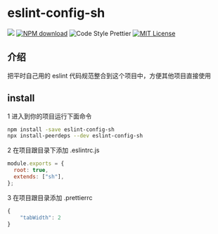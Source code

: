 # eslint-config-sh

![](https://img.shields.io/npm/v/eslint-config-sh.svg?style=flat)
[![NPM download](https://img.shields.io/npm/dm/eslint-config-sh.svg?style=flat-square)](https://www.npmjs.com/package/eslint-config-sh)
![Code Style Prettier](https://img.shields.io/badge/code_style-prettier-ff69b4.svg) 
[![MIT License](https://img.shields.io/badge/license-MIT-red.svg?style=flat)](https://github.com/sh-react-club/eslint-config-sh) 

## 介绍

把平时自己用的 eslint 代码规范整合到这个项目中，方便其他项目直接使用

## install

1 进入到你的项目运行下面命令

```bash
npm install -save eslint-config-sh
npx install-peerdeps --dev eslint-config-sh
```

2 在项目跟目录下添加 .eslintrc.js

```js
module.exports = {
  root: true,
  extends: ["sh"],
};
```

3 在项目跟目录添加 .prettierrc

```js
{
    "tabWidth": 2
}
```